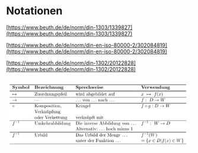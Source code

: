 # Notationen

[https://www.beuth.de/de/norm/din-1303/1339827](https://www.beuth.de/de/norm/din-1303/1339827)

[https://www.beuth.de/de/norm/din-en-iso-80000-2/302084819](https://www.beuth.de/de/norm/din-en-iso-80000-2/302084819)

[https://www.beuth.de/de/norm/din-1302/20122828](https://www.beuth.de/de/norm/din-1302/20122828)

![](<../../../.gitbook/assets/grafik (5) (1).png>)
